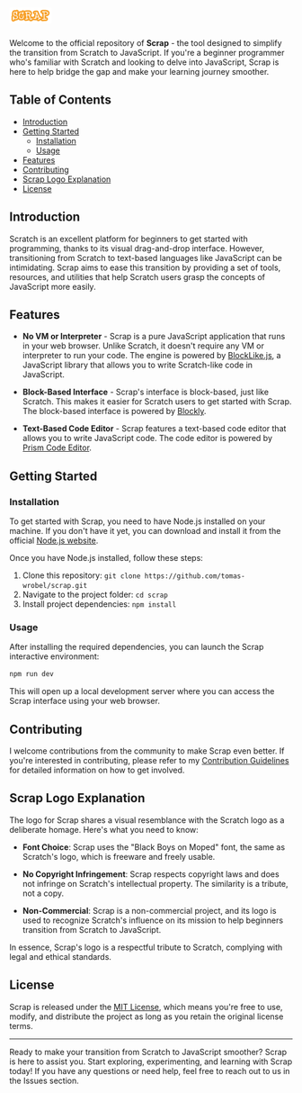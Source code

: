 # <img src="src/app/scrap.png" alt="Scrap" style="height: 1em;">

Welcome to the official repository of **Scrap** - the tool designed to simplify the transition from Scratch to JavaScript. If you're a beginner programmer who's familiar with Scratch and looking to delve into JavaScript, Scrap is here to help bridge the gap and make your learning journey smoother.

## Table of Contents

- [Introduction](#introduction)
- [Getting Started](#getting-started)
  - [Installation](#installation)
  - [Usage](#usage)
- [Features](#features)
- [Contributing](#contributing)
- [Scrap Logo Explanation](#scrap-logo-explanation)
- [License](#license)

## Introduction

Scratch is an excellent platform for beginners to get started with programming, thanks to its visual drag-and-drop interface. However, transitioning from Scratch to text-based languages like JavaScript can be intimidating. Scrap aims to ease this transition by providing a set of tools, resources, and utilities that help Scratch users grasp the concepts of JavaScript more easily.

## Features

- **No VM or Interpreter** - Scrap is a pure JavaScript application that runs in your web browser. Unlike Scratch, it doesn't require any VM or interpreter to run your code. The engine is powered by [BlockLike.js](https://blocklike.org), a JavaScript library that allows you to write Scratch-like code in JavaScript.

- **Block-Based Interface** - Scrap's interface is block-based, just like Scratch. This makes it easier for Scratch users to get started with Scrap. The block-based interface is powered by [Blockly](https://developers.google.com/blockly).

- **Text-Based Code Editor** - Scrap features a text-based code editor that allows you to write JavaScript code. The code editor is powered by [Prism Code Editor](https://prism-code-editor.netlify.app).

## Getting Started

### Installation

To get started with Scrap, you need to have Node.js installed on your machine. If you don't have it yet, you can download and install it from the official [Node.js website](https://nodejs.org/).

Once you have Node.js installed, follow these steps:

1. Clone this repository: `git clone https://github.com/tomas-wrobel/scrap.git`
2. Navigate to the project folder: `cd scrap`
3. Install project dependencies: `npm install`

### Usage

After installing the required dependencies, you can launch the Scrap interactive environment:

```bash
npm run dev
```

This will open up a local development server where you can access the Scrap interface using your web browser.

## Contributing

I welcome contributions from the community to make Scrap even better. If you're interested in contributing, please refer to my [Contribution Guidelines](CONTRIBUTING.md) for detailed information on how to get involved.

## Scrap Logo Explanation

The logo for Scrap shares a visual resemblance with the Scratch logo as a deliberate homage. Here's what you need to know:

- **Font Choice**: Scrap uses the "Black Boys on Moped" font, the same as Scratch's logo, which is freeware and freely usable.

- **No Copyright Infringement**: Scrap respects copyright laws and does not infringe on Scratch's intellectual property. The similarity is a tribute, not a copy.

- **Non-Commercial**: Scrap is a non-commercial project, and its logo is used to recognize Scratch's influence on its mission to help beginners transition from Scratch to JavaScript.

In essence, Scrap's logo is a respectful tribute to Scratch, complying with legal and ethical standards.

## License

Scrap is released under the [MIT License](LICENSE), which means you're free to use, modify, and distribute the project as long as you retain the original license terms.

---

Ready to make your transition from Scratch to JavaScript smoother? Scrap is here to assist you. Start exploring, experimenting, and learning with Scrap today! If you have any questions or need help, feel free to reach out to us in the Issues section.
